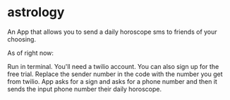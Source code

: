 # astrology
An App that allows you to send a daily horoscope sms to friends of your choosing.

As of right now: 

Run in terminal. 
You'll need a twilio account. You can also sign up for the free trial. Replace the sender number in the code with the number you get from twilio.
App asks for a sign and asks for a phone number and then it sends the input phone number their daily horoscope. 
